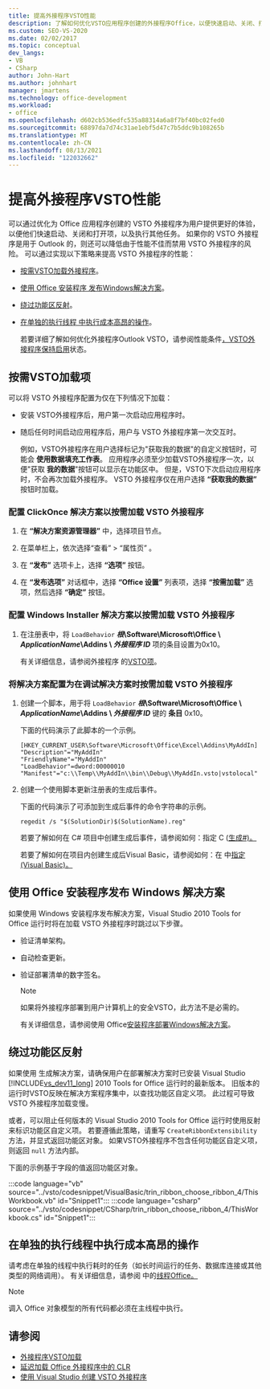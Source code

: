 ```yaml
---
title: 提高外接程序VSTO性能
description: 了解如何优化VSTO应用程序创建的外接程序Office，以便快速启动、关闭、打开项和执行其他任务。
ms.custom: SEO-VS-2020
ms.date: 02/02/2017
ms.topic: conceptual
dev_langs:
- VB
- CSharp
author: John-Hart
ms.author: johnhart
manager: jmartens
ms.technology: office-development
ms.workload:
- office
ms.openlocfilehash: d602cb536edfc535a88314a6a8f7bf40bc02fed0
ms.sourcegitcommit: 68897da7d74c31ae1ebf5d47c7b5ddc9b108265b
ms.translationtype: MT
ms.contentlocale: zh-CN
ms.lasthandoff: 08/13/2021
ms.locfileid: "122032662"
---
```

# <a name="improve-the-performance-of-a-vsto-add-in"></a>提高外接程序VSTO性能
  可以通过优化为 Office 应用程序创建的 VSTO 外接程序为用户提供更好的体验，以便他们快速启动、关闭和打开项，以及执行其他任务。 如果你的 VSTO 外接程序是用于 Outlook 的，则还可以降低由于性能不佳而禁用 VSTO 外接程序的风险。 可以通过实现以下策略来提高 VSTO 外接程序的性能：

- [按需VSTO加载外接程序](#Load)。

- [使用 Office 安装程序 发布Windows解决方案](#Publish)。

- [绕过功能区反射](#Bypass)。

- [在单独的执行线程 中执行成本高昂的操作](#Perform)。

  若要详细了解如何优化外接程序Outlook VSTO，请参阅性能条件[，VSTO外接程序保持启用](/previous-versions/office/jj228679(v=office.15)#performance-criteria-for-keeping-add-ins-enabled)状态。

## <a name="load-vsto-add-ins-on-demand"></a><a name="Load"></a>按需VSTO加载项
 可以将 VSTO 外接程序配置为仅在下列情况下加载：

- 安装 VSTO外接程序后，用户第一次启动应用程序时。

- 随后任何时间启动应用程序后，用户与 VSTO 外接程序第一次交互时。

  例如，VSTO外接程序在用户选择标记为"获取我的数据"的自定义按钮时，可能会 **使用数据填充工作表**。 应用程序必须至少加载VSTO外接程序一次，以便"获取 **我的数据**"按钮可以显示在功能区中。 但是，VSTO下次启动应用程序时，不会再次加载外接程序。 VSTO 外接程序仅在用户选择 **“获取我的数据”** 按钮时加载。

### <a name="to-configure-a-clickonce-solution-to-load-vsto-add-ins-on-demand"></a>配置 ClickOnce 解决方案以按需加载 VSTO 外接程序

1. 在 **“解决方案资源管理器”** 中，选择项目节点。

2. 在菜单栏上，依次选择“查看”   > “属性页”  。

3. 在 **“发布”** 选项卡上，选择 **“选项”** 按钮。

4. 在 **“发布选项”** 对话框中，选择 **“Office 设置”** 列表项，选择 **“按需加载”** 选项，然后选择 **“确定”** 按钮。

### <a name="to-configure-a-windows-installer-solution-to-load-vsto-add-ins-on-demand"></a>配置 Windows Installer 解决方案以按需加载 VSTO 外接程序

1. 在注册表中，将 `LoadBehavior` **_根_\Software\Microsoft\Office \\ _ApplicationName_\Addins \\ _外接程序 ID_** 项的条目设置为0x10。

     有关详细信息，请参阅外接程序 的[VSTO项](../vsto/registry-entries-for-vsto-add-ins.md)。

### <a name="to-configure-a-solution-to-load-vsto-add-ins-on-demand-while-you-debug-the-solution"></a>将解决方案配置为在调试解决方案时按需加载 VSTO 外接程序

1. 创建一个脚本，用于将 `LoadBehavior` **_根_\Software\Microsoft\Office \\ _ApplicationName_\Addins \\ _外接程序 ID_** 键的 **条目** 0x10。

     下面的代码演示了此脚本的一个示例。

    ```cmd/sh
    [HKEY_CURRENT_USER\Software\Microsoft\Office\Excel\Addins\MyAddIn]
    "Description"="MyAddIn"
    "FriendlyName"="MyAddIn"
    "LoadBehavior"=dword:00000010
    "Manifest"="c:\\Temp\\MyAddIn\\bin\\Debug\\MyAddIn.vsto|vstolocal"

    ```

2. 创建一个使用脚本更新注册表的生成后事件。

     下面的代码演示了可添加到生成后事件的命令字符串的示例。

    ```cmd/sh
    regedit /s "$(SolutionDir)$(SolutionName).reg"

    ```

     若要了解如何在 C# 项目中创建生成后事件，请参阅如何：指定 C &#40;[生成&#35;&#41;。 ](../ide/how-to-specify-build-events-csharp.md)

     若要了解如何在项目内创建生成后Visual Basic，请参阅如何：在 中[指定&#40;Visual Basic&#41;。 ](../ide/how-to-specify-build-events-visual-basic.md)

## <a name="publish-office-solutions-by-using-windows-installer"></a><a name="Publish"></a>使用 Office 安装程序发布 Windows 解决方案
 如果使用 Windows 安装程序发布解决方案，Visual Studio 2010 Tools for Office 运行时将在加载 VSTO 外接程序时跳过以下步骤。

- 验证清单架构。

- 自动检查更新。

- 验证部署清单的数字签名。

  > [!NOTE]
  > 如果将外接程序部署到用户计算机上的安全VSTO，此方法不是必需的。

  有关详细信息，请参阅使用 Office[安装程序部署Windows解决方案](../vsto/deploying-a-vsto-solution-by-using-windows-installer.md)。

## <a name="bypass-ribbon-reflection"></a><a name="Bypass"></a> 绕过功能区反射
 如果使用 生成解决方案，请确保用户在部署解决方案时已安装 Visual Studio [!INCLUDE[vs_dev11_long](../sharepoint/includes/vs-dev11-long-md.md)] 2010 Tools for Office 运行时的最新版本。 旧版本的运行时VSTO反映在解决方案程序集中，以查找功能区自定义项。 此过程可导致 VSTO 外接程序加载变慢。

 或者，可以阻止任何版本的 Visual Studio 2010 Tools for Office 运行时使用反射来标识功能区自定义项。 若要遵循此策略，请重写 `CreateRibbonExtensibility` 方法，并显式返回功能区对象。 如果VSTO外接程序不包含任何功能区自定义项，则返回 `null` 方法内部。

 下面的示例基于字段的值返回功能区对象。

 :::code language="vb" source="../vsto/codesnippet/VisualBasic/trin_ribbon_choose_ribbon_4/ThisWorkbook.vb" id="Snippet1":::
 :::code language="csharp" source="../vsto/codesnippet/CSharp/trin_ribbon_choose_ribbon_4/ThisWorkbook.cs" id="Snippet1":::

## <a name="perform-expensive-operations-in-a-separate-execution-thread"></a><a name="Perform"></a> 在单独的执行线程中执行成本高昂的操作
 请考虑在单独的线程中执行耗时的任务（如长时间运行的任务、数据库连接或其他类型的网络调用）。 有关详细信息，请参阅 中的[线程Office。](../vsto/threading-support-in-office.md)

> [!NOTE]
> 调入 Office 对象模型的所有代码都必须在主线程中执行。

## <a name="see-also"></a>请参阅

- [外接程序VSTO加载](/archive/blogs/andreww/demand-loading-vsto-add-ins)
- [延迟加载 Office 外接程序中的 CLR](/archive/blogs/andreww/delay-loading-the-clr-in-office-add-ins)
- [使用 Visual Studio 创建 VSTO 外接程序](create-vsto-add-ins-for-office-by-using-visual-studio.md)